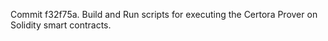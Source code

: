 Commit f32f75a.                    Build and Run scripts for executing the Certora Prover on Solidity smart contracts.